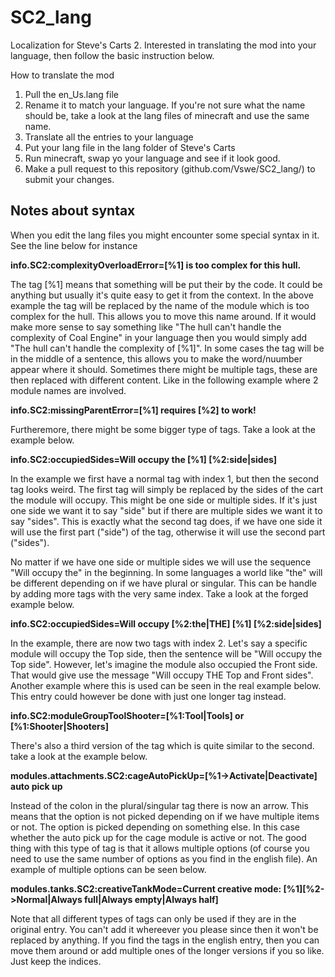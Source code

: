 SC2_lang
========

Localization for Steve's Carts 2. Interested in translating the mod into your language, then follow the basic instruction below.


How to translate the mod

1. Pull the en_Us.lang file
2. Rename it to match your language. If you're not sure what the name should be, take a look at the lang files of minecraft and use the same name.
3. Translate all the entries to your language
4. Put your lang file in the lang folder of Steve's Carts
5. Run minecraft, swap yo your language and see if it look good.
6. Make a pull request to this repository (github.com/Vswe/SC2_lang/) to submit your changes.



Notes about syntax
------------------

When you edit the lang files you might encounter some special syntax in it. See the line below for instance

<b>info.SC2:complexityOverloadError=[%1] is too complex for this hull.</b>

The tag [%1] means that something will be put their by the code. It could be anything but usually it's quite easy to get it from the context.
In the above example the tag will be replaced by the name of the module which is too complex for the hull. This allows you to move this name around.
If it would make more sense to say something like "The hull can't handle the complexity of Coal Engine" in your language then you would simply add
"The hull can't handle the complexity of [%1]". In some cases the tag will be in the middle of a sentence, this allows you to make the word/nuumber 
appear where it should. Sometimes there might be multiple tags, these are then replaced with different content. Like in the following example where
2 module names are involved.

<b>info.SC2:missingParentError=[%1] requires [%2] to work!</b>


Furtheremore, there might be some bigger type of tags. Take a look at the example below.

<b>info.SC2:occupiedSides=Will occupy the [%1] [%2:side|sides]</b>

In the example we first have a normal tag with index 1, but then the second tag looks weird. The first tag will simply be replaced by the sides of the cart
the module will occupy. This might be one side or multiple sides. If it's just one side we want it to say "side" but if there are multiple sides we want it
to say "sides". This is exactly what the second tag does, if we have one side it will use the first part ("side") of the tag, otherwise it will use the second part ("sides").


No matter if we have one side or multiple sides we will use the sequence "Will occupy the" in the beginning. In some languages a world like "the" will be
different depending on if we have plural or singular. This can be handle by adding more tags with the very same index. Take a look at the forged example below.

<b>info.SC2:occupiedSides=Will occupy [%2:the|THE] [%1] [%2:side|sides]</b>

In the example, there are now two tags with index 2. Let's say a specific module will occupy the Top side, then the sentence will be "Will occupy the Top side". 
However, let's imagine the module also occupied the Front side. That would give use the message "Will occupy THE Top and Front sides". Another example where
this is used can be seen in the real example below. This entry could however be done with just one longer tag instead.

<b>info.SC2:moduleGroupToolShooter=[%1:Tool|Tools] or [%1:Shooter|Shooters]</b>

There's also a third version of the tag which is quite similar to the second. take a look at the example below.

<b>modules.attachments.SC2:cageAutoPickUp=[%1->Activate|Deactivate] auto pick up</b>

Instead of the colon in the plural/singular tag there is now an arrow. This means that the option is not picked depending on if we have multiple items or not. The option
is picked depending on something else. In this case whether the auto pick up for the cage module is active or not. The good thing with this type of tag is that it allows
multiple options (of course you need to use the same number of options as you find in the english file). An example of multiple options can be seen below.

<b>modules.tanks.SC2:creativeTankMode=Current creative mode: [%1][%2->Normal|Always full|Always empty|Always half]</b>

Note that all different types of tags can only be used if they are in the original entry. You can't add it whereever you please since then it won't be replaced by anything.
If you find the tags in the english entry, then you can move them around or add multiple ones of the longer versions if you so like. Just keep the indices.


